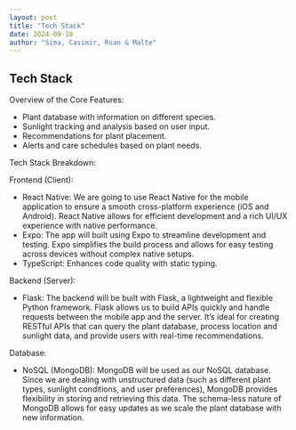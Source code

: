 ```yaml
---
layout: post
title: "Tech Stack"
date: 2024-09-18
author: "Sima, Casimir, Ruan & Malte"
---
```


## Tech Stack

 Overview of the Core Features:
 
- Plant database with information on different species.
- Sunlight tracking and analysis based on user input.
- Recommendations for plant placement.
- Alerts and care schedules based on plant needs.

Tech Stack Breakdown:

Frontend (Client):

- React Native:
We are going to use React Native for the mobile application to ensure a smooth cross-platform experience (iOS and Android). React Native allows for efficient development and a rich UI/UX experience with native performance.
- Expo:
The app will built using Expo to streamline development and testing. Expo simplifies the build process and allows for easy testing across devices without complex native setups.
- TypeScript: Enhances code quality with static typing.

Backend (Server):

- Flask:
The backend will be built with Flask, a lightweight and flexible Python framework. Flask allows us to build APIs quickly and handle requests between the mobile app and the server. It’s ideal for creating RESTful APIs that can query the plant database, process location and sunlight data, and provide users with real-time recommendations.

Database:
- NoSQL (MongoDB):
MongoDB will be used as our NoSQL database. Since we are dealing with unstructured data (such as different plant types, sunlight conditions, and user preferences), MongoDB provides flexibility in storing and retrieving this data. The schema-less nature of MongoDB allows for easy updates as we scale the plant database with new information.




